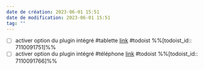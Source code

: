 ```yaml
---
date de création: 2023-06-01 15:51
date de modification: 2023-06-01 15:51
tag: ""
---
```

- [ ] activer option du plugin intégré #tablette  [link](https://todoist.com/showTask?id=7110091751) #todoist %%[todoist_id:: 7110091751]%%
- [ ] activer option du plugin intégré #téléphone  [link](https://todoist.com/showTask?id=7110091766) #todoist %%[todoist_id:: 7110091766]%%